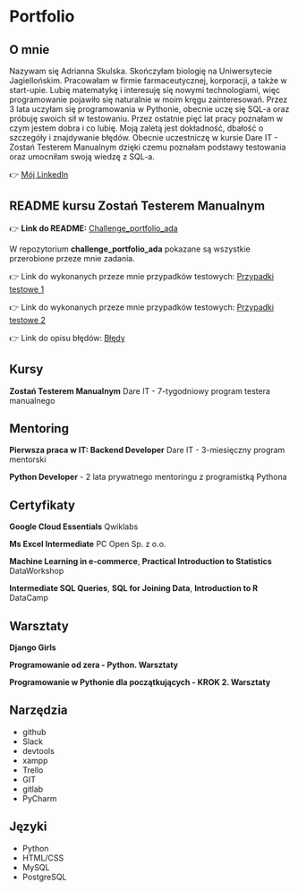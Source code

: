 # Portfolio
## O mnie
Nazywam się Adrianna Skulska. Skończyłam biologię na Uniwersytecie Jagiellońskim. Pracowałam w firmie farmaceutycznej, korporacji, a także w start-upie. Lubię matematykę i interesuję się nowymi technologiami, więc programowanie pojawiło się naturalnie w moim kręgu zainteresowań. Przez 3 lata uczyłam się programowania w Pythonie, obecnie uczę się SQL-a oraz próbuję swoich sił w testowaniu. Przez ostatnie pięć lat pracy poznałam w czym jestem dobra i co lubię. Moją zaletą jest dokładność, dbałość o szczegóły i znajdywanie błędów. Obecnie uczestniczę w kursie Dare IT - Zostań Testerem Manualnym dzięki czemu poznałam podstawy testowania oraz umocniłam swoją wiedzę z SQL-a.

:point_right: [Mój LinkedIn](https://www.linkedin.com/in/adrianna-skulska-161325152/)

## README kursu Zostań Testerem Manualnym
:point_right: **Link do README:** [Challenge_portfolio_ada](https://github.com/Sheenazz/challenge_portfolio_ada)

W repozytorium **challenge_portfolio_ada** pokazane są wszystkie przerobione przeze mnie zadania.

:point_right: Link do wykonanych przeze mnie przypadków testowych: [Przypadki testowe 1](https://docs.google.com/document/d/1dsaNXkpAwHBDI0lZ0RNlYxY0y4c_hiYsIN5KUPgNn20/edit?usp=share_link)

:point_right: Link do wykonanych przeze mnie przypadków testowych: [Przypadki testowe 2](https://docs.google.com/document/d/1ZNafun7Q4PmMH41-34yIOcGCB_on2Rn-Sy20tpVFCgI/edit?usp=share_link)

:point_right: Link do opisu błędów: [Błędy](https://docs.google.com/spreadsheets/d/19cymrYmvRUFz2Q0rdWRXkEn_uj7UTsY9mQzu0rawXOc/edit?usp=share_link)

## Kursy

**Zostań Testerem Manualnym** Dare IT - 7-tygodniowy program testera manualnego

## Mentoring
**Pierwsza praca w IT: Backend Developer** Dare IT - 3-miesięczny program mentorski

**Python Developer** - 2 lata prywatnego mentoringu z programistką Pythona

## Certyfikaty
**Google Cloud Essentials** Qwiklabs

**Ms Excel Intermediate** PC Open Sp. z o.o.

**Machine Learning in e-commerce**, **Practical Introduction to Statistics** DataWorkshop

**Intermediate SQL Queries**, **SQL for Joining Data**, **Introduction to R** DataCamp

## Warsztaty
**Django Girls**

**Programowanie od zera - Python. Warsztaty**

**Programowanie w Pythonie dla początkujących - KROK 2. Warsztaty**

## Narzędzia
- github
- Slack
- devtools
- xampp
- Trello
- GIT
- gitlab
- PyCharm

## Języki
- Python
- HTML/CSS
- MySQL
- PostgreSQL
